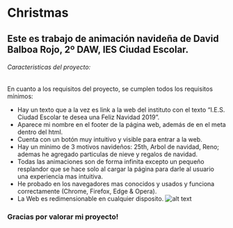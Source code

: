 # Christmas
## Este es trabajo de animación navideña de David Balboa Rojo, 2º DAW, IES Ciudad Escolar.

###### Caracteristicas del proyecto:
En cuanto a los requisitos del proyecto, se cumplen todos los requisitos mínimos:
- Hay un texto que a la vez es link a la web del instituto con el texto  “I.E.S. Ciudad Escolar te desea una Feliz Navidad 2019”.
- Aparece mi nombre en el footer de la página web, además de en el meta dentro del html.
- Cuenta con un botón muy intuitivo y visible para entrar a la web.
- Hay un minimo de 3 motivos navideños: 25th, Arbol de navidad, Reno; ademas he agregado particulas de nieve y regalos de navidad.
- Todas las animaciones son de forma infinita excepto un pequeño resplandor que se hace solo al cargar la página para darle al usuario una experiencia mas intuitiva.
- He probado en los navegadores mas conocidos y usados y funciona correctamente (Chrome, Firefox, Edge & Opera).
- La Web es redimensionable en cualquier disposito.
![alt text](https://raw.githubusercontent.com/username/projectname/branch/path/to/img.png)

### Gracias por valorar mi proyecto!
